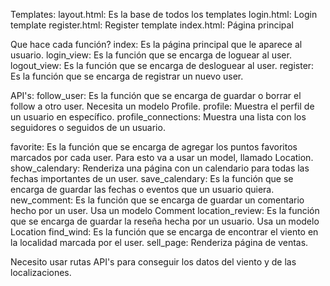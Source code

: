 Templates:
layout.html: Es la base de todos los templates
login.html: Login template
register.html: Register template
index.html: Página principal


Que hace cada función?
index: Es la página principal que le aparece al usuario.
login_view: Es la función que se encarga de loguear al user.
logout_view: Es la función que se encarga de desloguear al user.
register: Es la función que se encarga de registrar un nuevo user.

API's:
follow_user: Es la función que se encarga de guardar o borrar el follow a otro user. Necesita un modelo Profile.
profile: Muestra el perfil de un usuario en específico.
profile_connections: Muestra una lista con los seguidores o seguidos de un usuario.

favorite: Es la función que se encarga de agregar los puntos favoritos marcados por cada user. Para esto va a usar un model, llamado Location.
show_calendary: Renderiza una página con un calendario para todas las fechas importantes de un user.
save_calendary: Es la función que se encarga de guardar las fechas o eventos que un usuario quiera.
new_comment: Es la función que se encarga de guardar un comentario hecho por un user. Usa un modelo Comment
location_review: Es la función que se encarga de guardar la reseña hecha por un usuario. Usa un modelo Location
find_wind: Es la función que se encarga de encontrar el viento en la localidad marcada por el user.
sell_page: Renderiza página de ventas.

Necesito usar rutas API's para conseguir los datos del viento y de las localizaciones.
